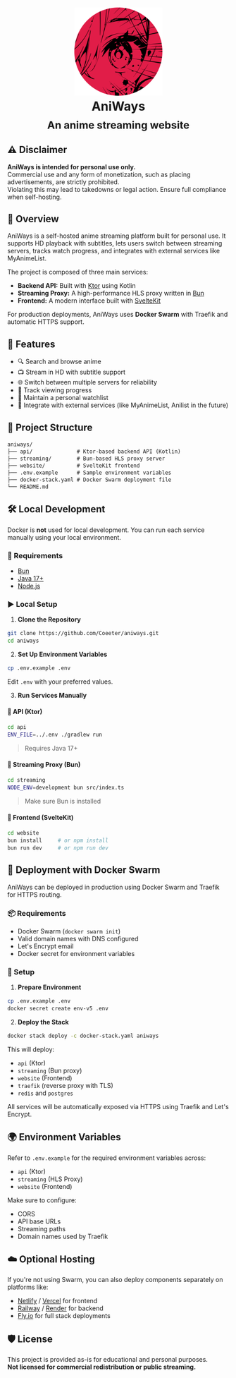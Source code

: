 <h1 align="center">
  <img src="./website/static/logo.png" width="200" height="200" /><br>
  AniWays<br>
  <sub>An anime streaming website</sub>
</h1>

## ⚠️ Disclaimer

**AniWays is intended for personal use only.**  
Commercial use and any form of monetization, such as placing advertisements, are strictly prohibited.  
Violating this may lead to takedowns or legal action. Ensure full compliance when self-hosting.

## 📝 Overview

AniWays is a self-hosted anime streaming platform built for personal use. It supports HD playback with subtitles, lets users switch between streaming servers, tracks watch progress, and integrates with external services like MyAnimeList.

The project is composed of three main services:

- **Backend API:** Built with [Ktor](https://ktor.io/) using Kotlin
- **Streaming Proxy:** A high-performance HLS proxy written in [Bun](https://bun.sh/)
- **Frontend:** A modern interface built with [SvelteKit](https://kit.svelte.dev/)

For production deployments, AniWays uses **Docker Swarm** with Traefik and automatic HTTPS support.

## 🚀 Features

- 🔍 Search and browse anime
- 📺 Stream in HD with subtitle support
- 🌐 Switch between multiple servers for reliability
- 📌 Track viewing progress
- 📝 Maintain a personal watchlist
- 🔗 Integrate with external services (like MyAnimeList, Anilist in the future)

## 📁 Project Structure

```
aniways/
├── api/              # Ktor-based backend API (Kotlin)
├── streaming/        # Bun-based HLS proxy server
├── website/          # SvelteKit frontend
├── .env.example      # Sample environment variables
├── docker-stack.yaml # Docker Swarm deployment file
└── README.md
```

## 🛠️ Local Development

Docker is **not** used for local development. You can run each service manually using your local environment.

### 🔧 Requirements

- [Bun](https://bun.sh/)
- [Java 17+](https://adoptium.net/)
- [Node.js](https://nodejs.org/)

### ▶️ Local Setup

1. **Clone the Repository**

```bash
git clone https://github.com/Coeeter/aniways.git
cd aniways
```

2. **Set Up Environment Variables**

```bash
cp .env.example .env
```

Edit `.env` with your preferred values.

3. **Run Services Manually**

#### 🔸 API (Ktor)

```bash
cd api
ENV_FILE=../.env ./gradlew run
```

> Requires Java 17+

#### 🔸 Streaming Proxy (Bun)

```bash
cd streaming
NODE_ENV=development bun src/index.ts
```

> Make sure Bun is installed

#### 🔸 Frontend (SvelteKit)

```bash
cd website
bun install     # or npm install
bun run dev     # or npm run dev
```

## 🐳 Deployment with Docker Swarm

AniWays can be deployed in production using Docker Swarm and Traefik for HTTPS routing.

### 📦 Requirements

- Docker Swarm (`docker swarm init`)
- Valid domain names with DNS configured
- Let's Encrypt email
- Docker secret for environment variables

### 🔧 Setup

1. **Prepare Environment**

```bash
cp .env.example .env
docker secret create env-v5 .env
```

2. **Deploy the Stack**

```bash
docker stack deploy -c docker-stack.yaml aniways
```

This will deploy:

- `api` (Ktor)
- `streaming` (Bun proxy)
- `website` (Frontend)
- `traefik` (reverse proxy with TLS)
- `redis` and `postgres`

All services will be automatically exposed via HTTPS using Traefik and Let's Encrypt.

## 🌍 Environment Variables

Refer to `.env.example` for the required environment variables across:

- `api` (Ktor)
- `streaming` (HLS Proxy)
- `website` (Frontend)

Make sure to configure:

- CORS
- API base URLs
- Streaming paths
- Domain names used by Traefik

## ☁️ Optional Hosting

If you're not using Swarm, you can also deploy components separately on platforms like:

- [Netlify](https://www.netlify.com/) / [Vercel](https://vercel.com/) for frontend
- [Railway](https://railway.app/) / [Render](https://render.com/) for backend
- [Fly.io](https://fly.io/) for full stack deployments

## 🛡️ License

This project is provided as-is for educational and personal purposes.  
**Not licensed for commercial redistribution or public streaming.**
